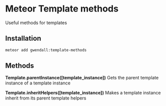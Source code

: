 Meteor Template methods
=======================

Useful methods for templates

Installation
------------

``` sh
meteor add gwendall:template-methods
```

Methods
----------

**Template.parentInstance([template_instance])**
Gets the parent template instance of a template instance

**Template.inheritHelpers([template_instance])**
Makes a template instance inherit from its parent template helpers

